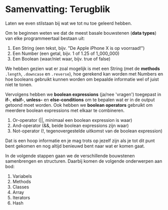 # Samenvatting: Terugblik

Laten we even stilstaan bij wat we tot nu toe geleerd hebben.

Om te beginnen weten we dat de meest basale bouwstenen (**data types**) van elke
programmeertaal bestaan uit:

1. Een String (een tekst, bijv. "De Apple iPhone X is op voorraad!")
2. Een Number (een getal, bijv. 1 of 1.25 of 1_000_000)
3. Een Boolean (waar/niet waar, bijv. true of false)

We hebben gezien wat er zoal mogelijk is met een String (met de **methods** `.length`,
`.downcase` en `.reverse`), hoe gerekend kan worden met Numbers en hoe booleans gebruikt
kunnen worden om bepaalde informatie wel of juist niet te tonen.

Vervolgens hebben we **boolean expressions** (ja/nee 'vragen') toegepast in **if-**,
**elsif-**, **unless-** en **else-conditions** om te bepalen wat er in de output getoond
moet worden. Ook hebben we **boolean operators** gebruikt om meerdere boolean expressions
met elkaar te combineren.

1. Or-operator (||, minimaal een boolean expression is waar)
2. And-operator (&&, beide boolean expressions zijn waar)
3. Not-operator (!, tegenovergestelde uitkomst van de boolean expression)

Dat is een hoop informatie en je mag trots op jezelf zijn als je tot dit punt bent
gekomen en nog altijd benieuwd bent naar wat er komen gaat.

In de volgende stappen gaan we de verschillende bouwstenen samenbrengen en structuren.
Daarbij komen de volgende onderwerpen aan bod:

1. Variabels
2. Methods
3. Classes
4. Array
5. Iterators
6. Hash